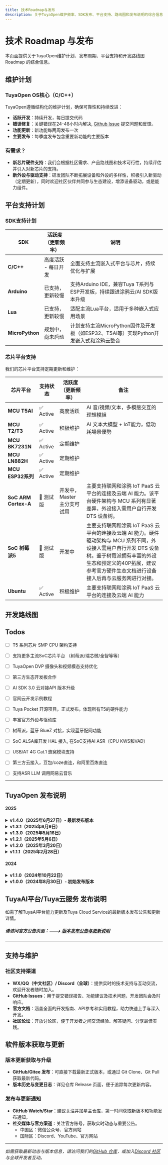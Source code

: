 ```yaml
---
title: 技术Roadmap与发布
description: 关于TuyaOpen维护频率、SDK发布、平台支持、路线图和发布说明的综合信息
---
```


# 技术 Roadmap 与发布

本页面提供关于TuyaOpen维护计划、发布周期、平台支持和开发路线图 Roadmap 的综合信息。

## 维护计划

### TuyaOpen OS核心（C/C++）

TuyaOpen遵循结构化的维护计划，确保可靠性和持续改进：

- **活跃开发**：持续开发，每日提交代码
- **错误修复**：关键错误在24-48小时内解决, [Github Issue](https://github.com/tuya/TuyaOpen/issues) 提交问题和反馈。
- **功能更新**：新功能每两周发布一次
- **主要发布**：每季度发布包含重要新功能的主要版本
### 有需求？
- **新芯片硬件支持**：我们会根据社区需求、产品路线图和技术可行性，持续评估并引入对新芯片的支持。
- **新外设与驱动支持**：研发团队不断拓展设备和外设的多样性，积极引入新驱动（定期更新），同时欢迎社区伙伴共同参与生态建设，增添设备驱动，或是能力组件。


## 平台支持计划

### SDK支持计划

| SDK             | 活跃度（更新频率）     | 说明 |
|-----------------|------------------------|------|
| **C/C++**       | 高度活跃 - 每日开发     | 全面支持主流嵌入式平台与芯片，持续优化与扩展 |
| **Arduino**     | 已支持，更新较慢        | 支持Arduino IDE，兼容Tuya T系列与ESP开发板，持续跟进涂鸦云/AI SDK版本升级 |
| **Lua**         | 已支持，更新较慢        | 适配主流Lua平台，适用于多种嵌入式应用场景 |
| **MicroPython** | 规划中，尚未启动        | 计划支持主流MicroPython固件及开发板（如ESP32、T5AI等）实现Python开发嵌入式和涂鸦云整合 |

### 芯片平台支持

我们的芯片平台支持定期更新和维护：

| 芯片平台         | 支持状态   | 活跃度（更新频率）     | 备注 |
|------------------|------------|------------------------|-------|
| **MCU T5AI**         | ✅ Active    | 高度活跃               | AI 音/視頻/文本，多模態交互的理想模組       |
| **MCU T2/T3**        | ✅ Active    | 积极维护               | AI 文本大模型 + IoT能力，低功耗場景優勢      |
| **MCU BK7231N**      | ✅ Active    | 定期维护               | |
| **MCU LN882H**       | ✅ Active    | 定期维护               | |
| **MCU ESP32系列**    | ✅ Active    | 定期维护               | |
| **SoC ARM Cortex-A** | 🚧 测试版  | 开发中，Master 主分支可试用 | 主要支持联网和涂鸦 IoT PaaS 云平台的连接及云端 AI 能力。该平台硬件架构与 MCU 系列有显著差异，外设接入需用户自行开发 DTS 设备树。|
| **SoC 树莓派5**      | 🚧 测试版  | 开发中 | 主要支持联网和涂鸦 IoT PaaS 云平台的连接及云端 AI 能力。硬件驱动架构与 MCU 系列不同，外设接入需用户自行开发 DTS 设备树。鉴于树莓派拥有丰富的外设生态和预定义的40P拓展，建议参考官方硬件生态文档进行设备接入后再与云服务网进行对接。|
| **Ubuntu**    | ✅ Active    | 积极维护               | 主要支持联网和涂鸦 IoT PaaS 云平台的连接及云端 AI 能力|


## 开发路线图
## Todos
- [ ] T5 系列芯片 SMP CPU 架构支持 
- [ ] 支持更多主流SoC芯片平台 （树莓派/瑞芯微/全智等等）
- [ ] TuyaOpen DVP 摄像头和视频模态支持优化
- [ ] 第三方生态开发板合作
- [ ] AI SDK 3.0 云对接API 版本升级
- [ ] 官网云开发示例教程
- [ ] Tuya Pocket 开源项目，正式发布。体现所有T5的硬件能力
- [ ] 丰富官方外设与驱动库
- [ ] 树莓派，蓝牙 BlueZ 对接，实现蓝牙配网功能
- [ ] SoC ALSA库开发 HAL 接入, 在SoC支持AI ASR（CPU KWS和VAD）
- [ ] USB/AT 4G Cat.1 蜂窝模块支持
- [ ] 第三方云接入，豆包/coze直连，和阿里百炼直连
- [ ] 支持ASR LLM 调用网易云音乐


---

## TuyaOpen 发布说明

#### **2025**

<details>
<summary><strong>v1.4.0（2025年6月27日）- 最新发布版本</strong></summary>

**构建系统与跨平台支持：**
- 实现基于Python的构建系统架构，增强跨平台兼容性
- 扩展T5AI和ESP32芯片系列在Linux、Windows和macOS平台的支持
- 引入全面的构建自动化和依赖管理

**显示与图形引擎：**
- 升级LVGL图形库至9.1.0版本，解决GIF播放性能问题
- 实现屏幕旋转功能，支持硬件加速
- 增强显示驱动架构，支持QSPI和MCU8080接口
- 集成三款新显示驱动：SPI ST7305、QSPI ST7735S和MCU8080_ST7796
- 优化单色显示驱动兼容性，适用于嵌入式应用

**硬件集成与驱动：**
- 优化IO扩展芯片XL9555驱动性能和可靠性
- 增强DNESP32-BOX ES8311和NS4168开发板的硬件兼容性
- 解决ESP32平台编译警告，提升代码质量

**AI应用与用户界面：**
- 发布双眼屏情绪机器人应用，具备先进AI功能
- 增强chat_bot用户界面，优化情感显示和交互模式

**技术改进：**
- 重构编译系统架构，提升可维护性
- 实现全面的错误处理和日志记录机制
- 增强内存管理和资源优化

</details>

<details>
<summary><strong>v1.3.1（2025年6月9日）</strong></summary>

**AI应用与机器人技术：**
- 集成Otto机器人AI应用，具备先进运动控制算法
- 增强AI语音交互，改进中断处理和响应准确性

**开发工具与环境：**
- 实现TuyaOpen和平台诊断的综合日志系统
- 引入T5AI/ESP32开发板专用产品ID（PID）
- 发布基于Docker的构建环境，确保一致的开发工作流程
- 添加授权码烧录功能，实现安全设备配置

**硬件集成与性能：**
- 集成LED外设驱动组件，具备先进控制功能
- 优化示例项目编译方法，提升构建效率
- 增强ESP32 AI/IoT构建系统兼容性和稳定性
- 改进ESP32/T5AI显示渲染性能和视觉质量
- 微调ESP32-S3开发板的音频处理算法

**系统架构：**
- 简化构建流程，增强依赖管理
- 改进错误报告和调试功能
- 增强跨平台兼容性和可移植性

</details>

<details>
<summary><strong>v1.3.0（2025年5月16日）</strong></summary>

**AI平台与多模态功能：**
- 集成Tuya.AI 2.0平台，增强语音和视频交互的多模态处理能力
- 实现ESP32S3与Tuya.AI云服务的集成，提供先进AI功能
- 优化交互响应时间和处理效率

**硬件平台支持：**
- 扩展T5AI开发板支持：T5AI_Board、T5AI_EVB和T5AI_MOJI
- 集成四款ESP32S3开发板：ESP32面包板、正点原子ESP32S3_BOX、waveshare esp32 1.8 AMOLED、星智cube 0.96 OLED
- 增强硬件抽象层，提升设备兼容性

**应用集成与用户体验：**
- 解决ESP32 Tuya云IoT应用与AI应用的兼容性问题
- 增强your_chat_bot语音交互体验，提升响应准确性和延迟
- 升级your_chat_bot用户界面，支持表情显示和增强视觉反馈
- 实现关键词唤醒和中断处理，支持自然对话流程

**系统架构：**
- 改进应用隔离和资源管理
- 增强跨平台兼容性和可移植性
- 优化内存使用和性能指标

</details>

<details>
<summary><strong>v1.2.1（2025年5月6日）</strong></summary>

**平台集成：**
- 实现全面的ESP32S3平台支持，优化性能表现
- 增强硬件抽象层，提升设备兼容性

**AI应用优化：**
- 针对T5AI平台架构优化your_chat_bot应用
- 改进AI处理效率和响应准确性

**系统改进：**
- 增强跨平台兼容性和稳定性
- 改进资源管理和内存优化

</details>

<details>
<summary><strong>v1.2.0（2025年3月20日）</strong></summary>

**AI平台集成：**
- 集成Tuya.AI支持，为your_chat_bot AI应用提供支持
- 实现先进的自然语言处理功能

**图形与显示框架：**
- 为T5AI平台集成LVGL图形库演示
- 增强视觉渲染功能和用户界面组件

**开发框架：**
- 改进应用开发工具和API
- 增强调试和分析功能

</details>

<details>
<summary><strong>v1.1.1（2025年2月28日）</strong></summary>

**音频与多媒体支持：**
- 为T5AI_Board实现全面的音频采集和播放功能
- 集成先进的音频处理算法和编解码器支持

**显示与触摸界面：**
- 添加SPI-TFT屏幕驱动支持：ILI9341、ST7789和GC9A01
- 集成IIC触摸芯片驱动：GT911和CST816X，增强用户交互体验

**硬件集成：**
- 实现旋钮驱动组件，具备先进控制功能
- 为T3平台集成LVGL组件和示例
- 扩展BK7231N和LN882H芯片架构支持

**开发工具与安全：**
- 更新TOS烧录工具，支持ESP32系列芯片烧录功能
- 升级编译工具Ninja，提升构建性能
- 添加HTTPS客户端示例，支持安全通信协议

</details>

#### **2024**

<details>
<summary><strong>v1.1.0（2024年10月22日）</strong></summary>

**平台支持与集成：**
- 实现全面的T5平台支持，优化性能表现
- 扩展ESP32/ESP32C3平台兼容性和功能集
- 集成PlatformIO开发环境，提升开发者体验

**安全与通信：**
- 升级TOS工具，增强安全功能和性能改进
- 更新TLS组件以支持mbedTLS v3.5，提升加密安全性

**开发框架：**
- 增强构建系统架构和依赖管理
- 改进跨平台兼容性和可移植性

</details>

<details>
<summary><strong>v1.0.0（2024年8月30日）- 初始发布版本</strong></summary>

**核心平台架构：**
- 实现基于TOS命令的编译系统，简化开发工作流程
- 建立T2/T3/Ubuntu平台支持，提供全面的硬件抽象

**开发框架：**
- 引入示例项目的独立编译方法
- 实现模块化架构，增强代码组织和可维护性

**连接性与云集成：**
- 集成全面的连接支持：Wi-Fi、蓝牙和有线连接模式
- 实现Tuya云集成，支持IoT设备管理和数据同步
- 添加板载许可证读取功能，实现安全设备认证

**系统基础：**
- 建立核心系统架构和API框架
- 实现全面的错误处理和日志记录机制

</details>


## TuyaAI平台/Tuya云服务 发布说明
如需了解TuyaAI平台能力更新及Tuya Cloud Service的最新版本发布公告和更新详情。  
##### 请访问官方公告页面：---> [版本发布公告与更新说明](https://developer.tuya.com/cn/docs/iot/announcement-update?id=Ka5o4ytv9ihvq)

---

## 支持与维护

### 社区支持渠道

- **WX/QQ（中文社区）/ Discord（全球）**：提供实时的技术支持与互动交流，欢迎开发者随时加入。
- **GitHub Issues**：用于提交错误报告、功能建议及技术问题，开发团队会及时响应。
- **官方文档**：涵盖全面的开发指南、API参考和实用教程，助力快速上手与深入开发。
- **社区论坛**：开放讨论区，便于开发者之间交流经验、解答疑问、分享最佳实践。

## 软件版本获取与更新

### 版本更新获取与升级

- **GitHub/Gitee 发布**：可直接下载最新正式版本，或通过 Git Clone、Git Pull 获取最新代码。
- **版本历史与变更日志**：详见仓库 Release 页面，便于追踪每次更新内容。

### 发布与更新通知

- **GitHub Watch/Star**：建议关注并加星主仓库，第一时间获取新版本和功能发布通知。
- **社交媒体与官方渠道**：关注官方账号，获取实时动态与重要公告。
    - 中国区：微信公众号、官方网站
    - 国际区：Discord、YouTube、官方网站

---

*如需获取最新动态与版本信息，请访问我们的[GitHub 仓库](https://github.com/tuya/TuyaOpen)，或加入[Discord 社区](https://discord.gg/cbGrBjx7)与全球开发者互动。*
